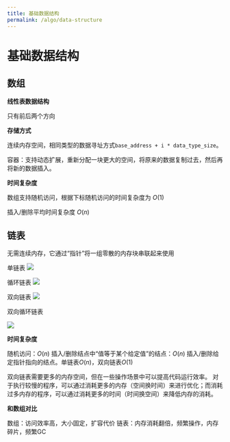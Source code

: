 ```yaml
---
title: 基础数据结构
permalink: /algo/data-structure
---
```


# 基础数据结构

## 数组

**线性表数据结构**

只有前后两个方向

**存储方式**

连续内存空间，相同类型的数据寻址方式`base_address + i * data_type_size`。

容器：支持动态扩展，重新分配一块更大的空间，将原来的数据复制过去，然后再将新的数据插入。


**时间复杂度**

数组支持随机访问，根据下标随机访问的时间复杂度为 $O(1)$

插入/删除平均时间复杂度 $O(n)$


## 链表

无需连续内存，它通过“指针”将一组零散的内存块串联起来使用

单链表
![](https://static001.geekbang.org/resource/image/b9/eb/b93e7ade9bb927baad1348d9a806ddeb.jpg)

循环链表
![](https://static001.geekbang.org/resource/image/86/55/86cb7dc331ea958b0a108b911f38d155.jpg)

双向链表
![](https://static001.geekbang.org/resource/image/cb/0b/cbc8ab20276e2f9312030c313a9ef70b.jpg)

双向循环链表

![](https://static001.geekbang.org/resource/image/d1/91/d1665043b283ecdf79b157cfc9e5ed91.jpg)

**时间复杂度**

随机访问：$O(n)$
插入/删除结点中“值等于某个给定值”的结点：$O(n)$
插入/删除给定指针指向的结点。单链表$O(n)$，双向链表$O(1)$

双向链表需要更多的内存空间，但在一些操作场景中可以提高代码运行效率。
对于执行较慢的程序，可以通过消耗更多的内存（空间换时间）来进行优化；而消耗过多内存的程序，可以通过消耗更多的时间（时间换空间）来降低内存的消耗。

**和数组对比**

数组：访问效率高，大小固定，扩容代价
链表：内存消耗翻倍，频繁操作，内存碎片，频繁GC


